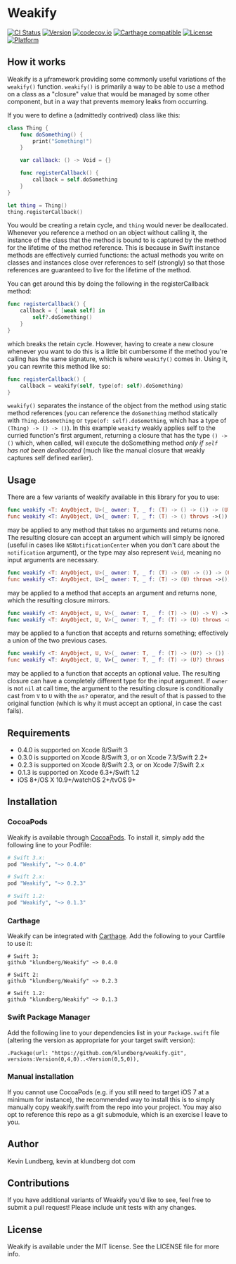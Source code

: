 # Weakify

[![CI Status](http://img.shields.io/travis/klundberg/Weakify.svg?style=flat)](https://travis-ci.org/klundberg/Weakify)
[![Version](https://img.shields.io/cocoapods/v/Weakify.svg?style=flat)](http://cocoapods.org/pods/Weakify)
[![codecov.io](https://img.shields.io/codecov/c/github/klundberg/Weakify.svg)](http://codecov.io/github/klundberg/Weakify)
[![Carthage compatible](https://img.shields.io/badge/Carthage-compatible-4BC51D.svg?style=flat)](https://github.com/Carthage/Carthage)
[![License](https://img.shields.io/cocoapods/l/Weakify.svg?style=flat)](http://cocoapods.org/pods/Weakify)
[![Platform](https://img.shields.io/cocoapods/p/Weakify.svg?style=flat)](http://cocoapods.org/pods/Weakify)

## How it works

Weakify is a µframework providing some commonly useful variations of the `weakify()` function. `weakify()` is primarily a way to be able to use a method on a class as a "closure" value that would be managed by some other component, but in a way that prevents memory leaks from occurring.

If you were to define a (admittedly contrived) class like this:

```swift
class Thing {
    func doSomething() {
        print("Something!")
    }

    var callback: () -> Void = {}

    func registerCallback() {
        callback = self.doSomething
    }
}

let thing = Thing()
thing.registerCallback()
```

You would be creating a retain cycle, and `thing` would never be deallocated. Whenever you reference a method on an object without calling it, the instance of the class that the method is bound to is captured by the method for the lifetime of the method reference. This is because in Swift instance methods are effectively curried functions: the actual methods you write on classes and instances close over references to self (strongly) so that those references are guaranteed to live for the lifetime of the method.

You can get around this by doing the following in the registerCallback method:

```swift
func registerCallback() {
	callback = { [weak self] in
		self?.doSomething()
	}
}
```

which breaks the retain cycle. However, having to create a new closure whenever you want to do this is a little bit cumbersome if the method you're calling has the same signature, which is where `weakify()` comes in. Using it, you can rewrite this method like so:

```swift
func registerCallback() {
	callback = weakify(self, type(of: self).doSomething)
}
```

`weakify()` separates the instance of the object from the method using static method references (you can reference the `doSomething` method statically with `Thing.doSomething` or `type(of: self).doSomething`, which has a type of `(Thing) -> () -> ()`). In this example `weakify` weakly applies self to the curried function's first argument, returning a closure that has the type `() -> ()` which, when called, will execute the doSomething method *only if `self` has not been deallocated* (much like the manual closure that weakly captures self defined earlier).

## Usage

There are a few variants of weakify available in this library for you to use:

```swift
func weakify <T: AnyObject, U>(_ owner: T, _ f: (T) -> () -> ()) -> (U) -> ()
func weakify <T: AnyObject, U>(_ owner: T, _ f: (T) -> () throws ->()) -> (U) throws -> ()
```
may be applied to any method that takes no arguments and returns none. The resulting closure can accept an argument which will simply be ignored (useful in cases like `NSNotificationCenter` when you don't care about the `notification` argument), or the type may also represent `Void`, meaning no input arguments are necessary.

```swift
func weakify <T: AnyObject, U>(_ owner: T, _ f: (T) -> (U) -> ()) -> (U) -> ()
func weakify <T: AnyObject, U>(_ owner: T, _ f: (T) -> (U) throws ->()) -> (U) throws -> ()
```
may be applied to a method that accepts an argument and returns none, which the resulting closure mirrors.

```swift
func weakify <T: AnyObject, U, V>(_ owner: T, _ f: (T) -> (U) -> V) -> (U) -> V?
func weakify <T: AnyObject, U, V>(_ owner: T, _ f: (T) -> (U) throws -> V) -> (U) throws -> V?
```
may be applied to a function that accepts and returns something; effectively a union of the two previous cases.

```swift
func weakify <T: AnyObject, U, V>(_ owner: T, _ f: (T) -> (U?) -> ()) -> (V) -> ()
func weakify <T: AnyObject, U, V>(_ owner: T, _ f: (T) -> (U?) throws -> ()) -> (V) throws -> ()
```
may be applied to a function that accepts an optional value. The resulting closure can have a completely different type for the input argument. If `owner` is not `nil` at call time, the argument to the resulting closure is conditionally cast from `V` to `U` with the `as?` operator, and the result of that is passed to the original function (which is why it must accept an optional, in case the cast fails).

## Requirements

* 0.4.0 is supported on Xcode 8/Swift 3
* 0.3.0 is supported on Xcode 8/Swift 3, or on Xcode 7.3/Swift 2.2+
* 0.2.3 is supported on Xcode 8/Swift 2.3, or on Xcode 7/Swift 2.x
* 0.1.3 is supported on Xcode 6.3+/Swift 1.2
* iOS 8+/OS X 10.9+/watchOS 2+/tvOS 9+

## Installation

### CocoaPods

Weakify is available through [CocoaPods](https://cocoapods.org). To install it, simply add the following line to your Podfile:

```ruby
# Swift 3.x:
pod "Weakify", "~> 0.4.0"

# Swift 2.x:
pod "Weakify", "~> 0.2.3"

# Swift 1.2:
pod "Weakify", "~> 0.1.3"
```

### Carthage

Weakify can be integrated with [Carthage](https://github.com/Carthage/Carthage). Add the following to your Cartfile to use it:

```
# Swift 3:
github "klundberg/Weakify" ~> 0.4.0

# Swift 2:
github "klundberg/Weakify" ~> 0.2.3

# Swift 1.2:
github "klundberg/Weakify" ~> 0.1.3
```

### Swift Package Manager

Add the following line to your dependencies list in your `Package.swift` file (altering the version as appropriate for your target swift version):

```
.Package(url: "https://github.com/klundberg/weakify.git", versions:Version(0,4,0)..<Version(0,5,0)),
```

### Manual installation

If you cannot use CocoaPods (e.g. if you still need to target iOS 7 at a minimum for instance), the recommended way to install this is to simply manually copy weakify.swift from the repo into your project. You may also opt to reference this repo as a git submodule, which is an exercise I leave to you.

## Author

Kevin Lundberg, kevin at klundberg dot com

## Contributions
If you have additional variants of Weakify you'd like to see, feel free to submit a pull request! Please include unit tests with any changes.

## License

Weakify is available under the MIT license. See the LICENSE file for more info.
